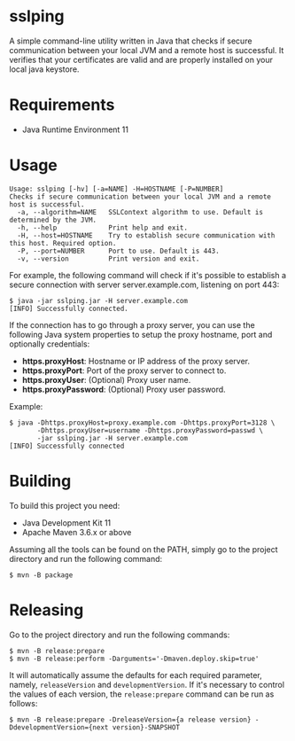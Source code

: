# sslping
A simple command-line utility written in Java that checks if secure communication 
between your local JVM and a remote host is successful. It verifies that your 
certificates are valid and are properly installed on your local java keystore. 

# Requirements

- Java Runtime Environment 11

# Usage

```console
Usage: sslping [-hv] [-a=NAME] -H=HOSTNAME [-P=NUMBER]
Checks if secure communication between your local JVM and a remote host is successful.
  -a, --algorithm=NAME   SSLContext algorithm to use. Default is determined by the JVM.
  -h, --help             Print help and exit.
  -H, --host=HOSTNAME    Try to establish secure communication with this host. Required option.
  -P, --port=NUMBER      Port to use. Default is 443.
  -v, --version          Print version and exit.
```

For example, the following command will check if it's possible to establish a 
secure connection with server server.example.com, listening on port 443:

```console
$ java -jar sslping.jar -H server.example.com
[INFO] Successfully connected.
```

If the connection has to go through a proxy server, you can use the following Java
system properties to setup the proxy hostname, port and optionally credentials:
- **https.proxyHost**: Hostname or IP address of the proxy server.
- **https.proxyPort**: Port of the proxy server to connect to.
- **https.proxyUser**: (Optional) Proxy user name.
- **https.proxyPassword**: (Optional) Proxy user password.

Example:

```console
$ java -Dhttps.proxyHost=proxy.example.com -Dhttps.proxyPort=3128 \
       -Dhttps.proxyUser=username -Dhttps.proxyPassword=passwd \
       -jar sslping.jar -H server.example.com
[INFO] Successfully connected
```

# Building

To build this project you need:

- Java Development Kit 11
- Apache Maven 3.6.x or above

Assuming all the tools can be found on the PATH, simply go to the project 
directory and run the following command:

```console
$ mvn -B package
```

# Releasing

Go to the project directory and run the following commands:

```console
$ mvn -B release:prepare
$ mvn -B release:perform -Darguments='-Dmaven.deploy.skip=true' 
```

It will automatically assume the defaults for each required parameter, namely,
`releaseVersion` and `developmentVersion`. If it's necessary to control the values 
of each version, the `release:prepare` command can be run as follows:

```console
$ mvn -B release:prepare -DreleaseVersion={a release version} -DdevelopmentVersion={next version}-SNAPSHOT
```